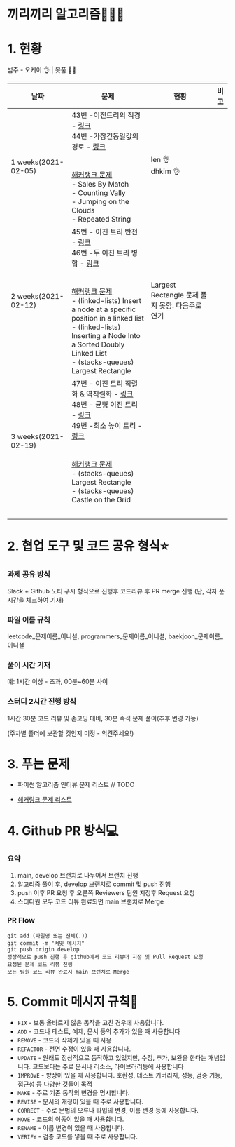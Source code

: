 # 끼리끼리 알고리즘👨🏻‍💻



# 1. 현황

범주 - 오케이 👌 | 못품 🙅‍♂️

| 날짜 | 문제                                                         | 현황 | 비고 |
| ------------------- | ------------------------------------------------------------ | ---- | ---- |
| 1 weeks(2021-02-05) | 43번 -이진트리의 직경 - [링크](https://leetcode.com/problems/diameter-of-binary-tree/)<br />44번 -가장긴동일값의 경로 - [링크](https://leetcode.com/problems/longest-univalue-path/)<br /><br /><br />[해커랭크 문제](https://www.hackerrank.com/interview/interview-preparation-kit/warmup/challenges)<br />- Sales By Match<br />- Counting Vally<br />- Jumping on the Clouds<br />- Repeated String | len 👌<br>dhkim 👌    |      |
| 2 weeks(2021-02-12) | 45번 - 이진 트리 반전 - [링크](https://leetcode.com/problems/invert-binary-tree/)<br />46번 -두 이진 트리 병합 - [링크](https://leetcode.com/problems/merge-two-binary-trees/)<br /><br /><br />[해커랭크 문제](https://www.hackerrank.com/interview/interview-preparation-kit)<br />- (linked-lists) Insert a node at a specific position in a linked list<br />- (linked-lists) Inserting a Node Into a Sorted Doubly Linked List<br />- (stacks-queues) Largest Rectangle | Largest Rectangle 문제 풀지 못함. 다음주로 연기 |      |
| 3 weeks(2021-02-19) | 47번 - 이진 트리 직렬화 & 역직렬화 - [링크](https://leetcode.com/problems/serialize-and-deserialize-binary-tree/)<br />48번 - 균형 이진 트리 - [링크](https://leetcode.com/problems/balanced-binary-tree/)<br />49번 -최소 높이 트리 - [링크](https://leetcode.com/problems/minimum-height-trees/)<br /><br /><br />[해커랭크 문제](https://www.hackerrank.com/interview/interview-preparation-kit)<br />- (stacks-queues) Largest Rectangle<br />- (stacks-queues) Castle on the Grid |      |      |
|                     |                                                              |      |      |
|                     |                                                              |      |      |
|                     |                                                              |      |      |
|                     |                                                              |      |      |
|                     |                                                              |      |      |



# 2. 협업 도구 및 코드 공유 형식⭐️

### 과제 공유 방식

Slack + Github 노티 푸시 형식으로 진행후 코드리뷰 후 PR merge 진행 (단, 각자 푼 시간을 체크하여 기재)

### 파일 이름 규칙

leetcode_문제이름_이니셜, programmers_문제이름_이니셜, baekjoon_문제이름_이니셜

### 풀이 시간 기재

예: 1시간 이상 - 초과, 00분~60분 사이

### 스터디 2시간 진행 방식

1시간 30분 코드 리뷰 및 손코딩 대비, 30분 즉석 문제 풀이(추후 변경 가능)

(주차별 폴더에 보관할 것인지 미정 - 의견주세요!)



# 3. 푸는 문제

- 파이썬 알고리즘 인터뷰 문제 리스트 // TODO

- [해커링크 문제 리스트](https://github.com/LenKIM/implements/blob/master/hackerrank_list.md)



# 4. Github PR 방식💻

### 요약

1. main, develop 브랜치로 나누어서 브랜치 진행
2. 알고리즘 풀이 후, develop 브랜치로 commit 및 push 진행
3. push 이후 PR 요청 후 오른쪽 Reviewers 팀원 지정후 Request 요청
4. 스터디원 모두 코드 리뷰 완료되면 main 브랜치로 Merge



### PR Flow

```
git add (파일명 또는 전체(.))
git commit -m "커밋 메시지"
git push origin develop
정상적으로 push 진행 후 github에서 코드 리뷰어 지정 및 Pull Request 요청
요청된 문제 코드 리뷰 진행
모든 팀원 코드 리뷰 완료시 main 브랜치로 Merge
```



# 5. Commit 메시지 규칙📌

- `FIX` - 보통 올바르지 않은 동작을 고친 경우에 사용합니다.
- `ADD` - 코드나 테스트, 예제, 문서 등의 추가가 있을 때 사용합니다
- `REMOVE` - 코드의 삭제가 있을 때 사용
- `REFACTOR` - 전면 수정이 있을 때 사용합니다.
- `UPDATE` - 원래도 정상적으로 동작하고 있었지만, 수정, 추가, 보완을 한다는 개념입니다. 코드보다는 주로 문서나 리소스, 라이브러리등에 사용합니다
- `IMPROVE` - 향상이 있을 때 사용합니다. 호환성, 테스트 커버리지, 성능, 검증 기능, 접근성 등 다양한 것들이 목적
- `MAKE` - 주로 기존 동작의 변경을 명시합니다.
- `REVISE` - 문서의 개정이 있을 때 주로 사용합니다.
- `CORRECT` - 주로 문법의 오류나 타입의 변경, 이름 변경 등에 사용합니다.
- `MOVE` - 코드의 이동이 있을 때 사용합니다.
- `RENAME` - 이름 변경이 있을 때 사용합니다.
- `VERIFY` - 검증 코드를 넣을 때 주로 사용합니다.

